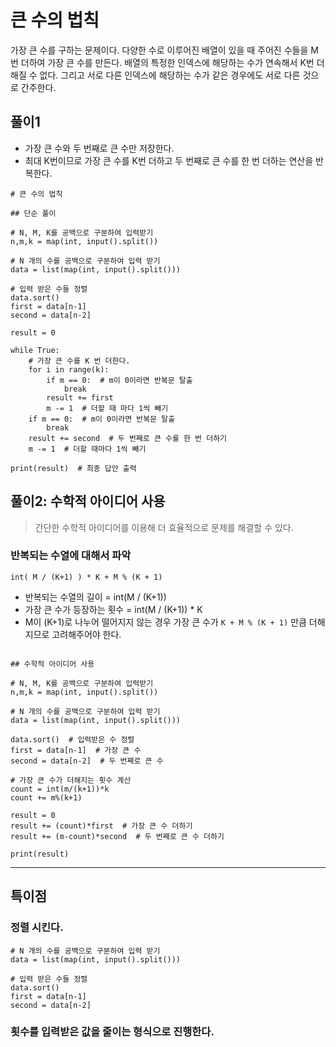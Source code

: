# 큰 수의 법칙

가장 큰 수를 구하는 문제이다. 다양한 수로 이루어진 배열이 있을 때 주어진 수들을 M번 더하여 가장 큰 수를 만든다.
배열의 특정한 인덱스에 해당하는 수가 연속해서 K번 더해질 수 없다. 그리고 서로 다른 인덱스에 해당하는 수가
같은 경우에도 서로 다른 것으로 간주한다.

## 풀이1

* 가장 큰 수와 두 번째로 큰 수만 저장한다.
* 최대 K번이므로 가장 큰 수를 K번 더하고 두 번째로 큰 수를 한 번 더하는 연산을 반복한다. 

~~~
# 큰 수의 법칙

## 단순 풀이

# N, M, K를 공백으로 구분하여 입력받기
n,m,k = map(int, input().split())

# N 개의 수를 공백으로 구분하여 입력 받기
data = list(map(int, input().split()))

# 입력 받은 수들 정렬
data.sort()
first = data[n-1]
second = data[n-2]

result = 0

while True:
    # 가장 큰 수를 K 번 더한다.
    for i in range(k):  
        if m == 0:  # m이 0이라면 반복문 탈출
            break
        result += first
        m -= 1  # 더할 때 마다 1씩 빼기
    if m == 0:  # m이 0이라면 반복문 탈출
        break
    result += second  # 두 번째로 큰 수를 한 번 더하기
    m -= 1  # 더할 때마다 1씩 빼기

print(result)  # 최종 답안 출력

~~~

## 풀이2: 수학적 아이디어 사용

> 간단한 수학적 아이디어를 이용해 더 효율적으로 문제를 해결할 수 있다. 

### 반복되는 수열에 대해서 파악

~~~
int( M / (K+1) ) * K + M % (K + 1)
~~~

* 반복되는 수열의 길이 = int(M / (K+1))
* 가장 큰 수가 등장하는 횟수 = int(M / (K+1)) * K
* M이 (K+1)로 나누어 떨어지지 않는 경우 가장 큰 수가 `K + M % (K + 1)` 만큼 더해지므로 고려해주어야 한다. 

~~~

## 수학적 아이디어 사용

# N, M, K를 공백으로 구분하여 입력받기
n,m,k = map(int, input().split())

# N 개의 수를 공백으로 구분하여 입력 받기
data = list(map(int, input().split()))

data.sort()  # 입력받은 수 정렬
first = data[n-1]  # 가장 큰 수
second = data[n-2]  # 두 번째로 큰 수

# 가장 큰 수가 더해지는 횟수 계산
count = int(m/(k+1))*k
count += m%(k+1)

result = 0
result += (count)*first  # 가장 큰 수 더하기
result += (m-count)*second  # 두 번째로 큰 수 더하기

print(result)
~~~
---
## 특이점
### 정렬 시킨다.

~~~
# N 개의 수를 공백으로 구분하여 입력 받기
data = list(map(int, input().split()))

# 입력 받은 수들 정렬
data.sort()
first = data[n-1]
second = data[n-2]
~~~

### 횟수를 입력받은 값을 줄이는 형식으로 진행한다.
